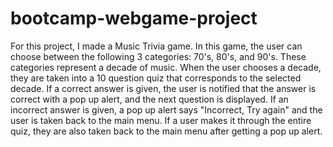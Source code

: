 # bootcamp-webgame-project
For this project, I made a Music Trivia game. In this game, the user can choose between the following 3 categories: 70's, 80's, and 90's. These categories represent a decade of music. When the user chooses a decade, they are taken into a 10 question quiz that corresponds to the selected decade. If a correct answer is given, the user is notified that the answer is correct with a pop up alert, and the next question is displayed. If an incorrect answer is given, a pop up alert says "Incorrect, Try again" and the user is taken back to the main menu. If a user makes it through the entire quiz, they are also taken back to the main menu after getting a pop up alert. 
